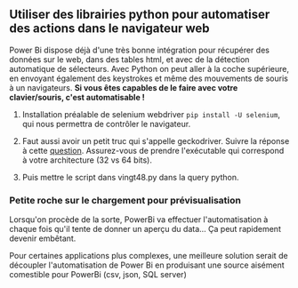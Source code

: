## Utiliser des librairies python pour automatiser des actions dans le navigateur web

Power Bi dispose déjà d'une très bonne intégration pour récupérer des données sur le web, dans des tables html, et avec de la détection automatique de sélecteurs. Avec Python on peut aller à la coche supérieure, en envoyant également des keystrokes et même des mouvements de souris à un navigateurs. **Si vous êtes capables de le faire avec votre clavier/souris, c'est automatisable !**

1. Installation préalable de selenium webdriver `pip install -U selenium`, qui nous permettra de contrôler le navigateur. 

2. Faut aussi avoir un petit truc qui s'appelle geckodriver. Suivre la réponse à cette [question](https://stackoverflow.com/questions/40208051/selenium-using-python-geckodriver-executable-needs-to-be-in-path). Assurez-vous de prendre l'exécutable qui correspond à votre architecture (32 vs 64 bits). 

3. Puis mettre le script dans vingt48.py dans la query python. 

### Petite roche sur le chargement pour prévisualisation

Lorsqu'on procède de la sorte, PowerBi va effectuer l'automatisation à chaque fois qu'il tente de donner un aperçu du data... Ça peut rapidement devenir embêtant. 

Pour certaines applications plus complexes, une meilleure solution serait de découpler l'automatisation de Power Bi en produisant une source aisément comestible pour PowerBi (csv, json, SQL server)
